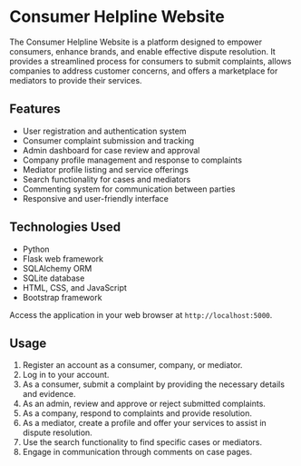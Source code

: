 # Consumer Helpline Website

The Consumer Helpline Website is a platform designed to empower consumers, enhance brands, and enable effective dispute resolution. It provides a streamlined process for consumers to submit complaints, allows companies to address customer concerns, and offers a marketplace for mediators to provide their services.

## Features

- User registration and authentication system
- Consumer complaint submission and tracking
- Admin dashboard for case review and approval
- Company profile management and response to complaints
- Mediator profile listing and service offerings
- Search functionality for cases and mediators
- Commenting system for communication between parties
- Responsive and user-friendly interface

## Technologies Used

- Python
- Flask web framework
- SQLAlchemy ORM
- SQLite database
- HTML, CSS, and JavaScript
- Bootstrap framework

Access the application in your web browser at `http://localhost:5000`.

## Usage

1. Register an account as a consumer, company, or mediator.
2. Log in to your account.
3. As a consumer, submit a complaint by providing the necessary details and evidence.
4. As an admin, review and approve or reject submitted complaints.
5. As a company, respond to complaints and provide resolution.
6. As a mediator, create a profile and offer your services to assist in dispute resolution.
7. Use the search functionality to find specific cases or mediators.
8. Engage in communication through comments on case pages.
